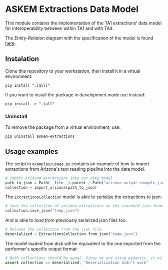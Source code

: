 # ASKEM Extractions Data Model

This module contains the implementation of the TA1 extractions' data model for interoperability between within TA1 and with TA4.

The _Entity-Relation_ diagram with the specification of the model is found [here](https://miro.com/app/board/uXjVMZvPN6o=/).

## Instalation

Clone this repository to your workstation, then install it in a virtual environment:
```shell
pip install ".[all]"
```

If you want to install the package in _development mode_ use instead:
```shell
pip install -e ".[all"
```

### Uninstall
To remove the package from a virtual environment, use:
```shell
pip uninstall askem-extractions
```

## Usage examples
The script in `examples/usage.py` contains an example of how to _import_ extractions from Arizona's text reading pipeline into the data model.
```python
# Import Arizona extractions into our data model
path_to_json = Path(__file__).parent / Path("arizona_output_example.json")
collection = import_arizona(path_to_json)
```

The `ExtractionsCollection` model is able to serialize the extractions to json:
```python
# Save the collection of arizona extractions as the standard json format
collection.save_json("temp.json")
```

And is able to _load from_ previously serialized json files too:
```python
# Reloads the collection from the json file
deserialized = ExtractionsCollection.from_json("temp.json")
```

The model loaded from disk will be equivalent to the one imported from the performer's specific output format:
```python
# Both collections should be equal. Since we are using pydantic, it will do a deep comparison
assert collection == deserialized, "Deserialization didn't work"
```
